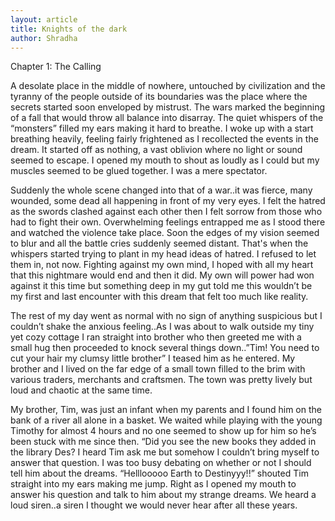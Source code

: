 ```yaml
---
layout: article
title: Knights of the dark
author: Shradha
---
```

Chapter 1: The Calling

A desolate place in the middle of nowhere, untouched by civilization and the tyranny of the people outside of its boundaries was the place where the secrets started soon enveloped by mistrust. The wars marked the beginning of a fall that would throw all balance into disarray. The quiet whispers of the “monsters” filled my ears making it hard to breathe. I woke up with a start breathing heavily, feeling fairly frightened as I recollected the events in the dream. It started off as nothing, a vast oblivion where no light or sound seemed to escape. I opened my mouth to shout as loudly as I could but my muscles seemed to be glued together. I was a mere spectator.

 Suddenly the whole scene changed into that of a war..it was fierce, many wounded, some dead all happening in front of my very eyes. I felt the hatred as the swords clashed against each other then I felt sorrow from those who had to fight their own. Overwhelming feelings entrapped me as I stood there and watched the violence take place. Soon the edges of my vision seemed to blur and all the battle cries suddenly seemed distant. That's when the whispers started trying to plant in my head ideas of hatred. I refused to let them in, not now. Fighting against my own mind, I hoped with all my heart that this nightmare would end and then it did. My own will power had won against it this time but something deep in my gut told me this wouldn’t be my first and last encounter with this dream that felt too much like reality. 

The rest of my day went as normal with no sign of anything suspicious but I couldn’t shake the anxious feeling..As I was about to walk outside my tiny yet cozy cottage I ran straight into brother who then greeted me with a small hug then proceeded to knock several things down..”Tim! You need to cut your hair my clumsy little brother” I teased him as he entered. My brother and I lived on the far edge of a small town filled to the brim with various traders, merchants and craftsmen. The town was pretty lively but loud and chaotic at the same time. 

My brother, Tim, was just an infant when my parents and I found him on the bank of a river all alone in a basket. We waited while playing with the young Timothy for almost 4 hours and no one seemed to show up for him so he’s been stuck with me since then. “Did you see the new books they added in the library Des? I heard Tim ask me but somehow I couldn’t bring myself to answer that question. I was too busy debating on whether or not I should tell him about the dreams. “Helllooooo Earth to Destinyyy!!” shouted Tim straight into my ears making me jump. Right as I opened my mouth to answer his question and talk to him about my strange dreams. We heard a loud siren..a siren I thought we would never hear after all these years.




